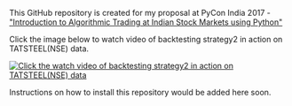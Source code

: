 This GitHub repository is created for my proposal at PyCon India 2017 - ["Introduction to Algorithmic Trading at Indian Stock Markets using Python"](https://in.pycon.org/cfp/2017/proposals/introduction-to-algorithmic-trading-at-indian-stock-markets-using-python~bY0Wa)

Click the image below to watch video of backtesting strategy2 in action on TATSTEEL(NSE) data.

[![Click the watch video of backtesting strategy2 in action on TATSTEEL(NSE) data](https://raw.githubusercontent.com/guanidene/pyalgotrading/master/strategy2-returns.png)](https://www.youtube.com/watch?v=NK1ZYsRfF44)

Instructions on how to install this repository would be added here soon.
